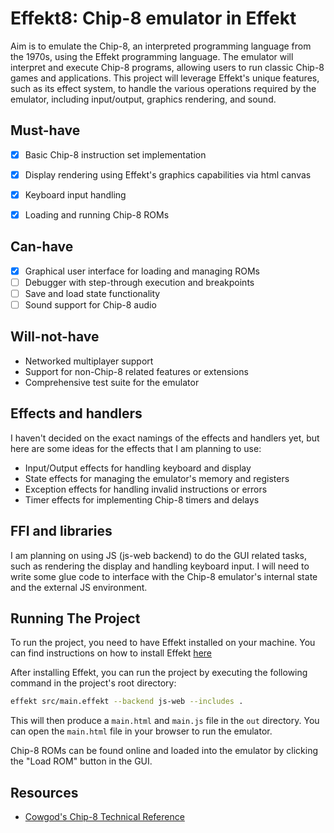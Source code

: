 # Effekt8: Chip-8 emulator in Effekt

Aim is to emulate the Chip-8, an interpreted programming language from the 1970s, using the Effekt programming language. The emulator will interpret and execute Chip-8 programs, allowing users to run classic Chip-8 games and applications. This project will leverage Effekt's unique features, such as its effect system, to handle the various operations required by the emulator, including input/output, graphics rendering, and sound.

## Must-have

- [x] Basic Chip-8 instruction set implementation

- [x] Display rendering using Effekt's graphics capabilities via html canvas
- [x] Keyboard input handling
- [x] Loading and running Chip-8 ROMs

## Can-have

- [x] Graphical user interface for loading and managing ROMs
- [ ] Debugger with step-through execution and breakpoints
- [ ] Save and load state functionality
- [ ] Sound support for Chip-8 audio

## Will-not-have

- Networked multiplayer support
- Support for non-Chip-8 related features or extensions
- Comprehensive test suite for the emulator

## Effects and handlers

I haven't decided on the exact namings of the effects and handlers yet, but here are some ideas for the effects that I am planning to use:

- Input/Output effects for handling keyboard and display
- State effects for managing the emulator's memory and registers
- Exception effects for handling invalid instructions or errors
- Timer effects for implementing Chip-8 timers and delays

## FFI and libraries

I am planning on using JS (js-web backend) to do the GUI related tasks, such as rendering the display and handling keyboard input. I will need to write some glue code to interface with the Chip-8 emulator's internal state and the external JS environment.

## Running The Project

To run the project, you need to have Effekt installed on your machine. You can find instructions on how to install Effekt [here](https://effekt-lang.org/docs)

After installing Effekt, you can run the project by executing the following command in the project's root directory:

```bash
effekt src/main.effekt --backend js-web --includes .
```

This will then produce a `main.html` and `main.js` file in the `out` directory. You can open the `main.html` file in your browser to run the emulator.

Chip-8 ROMs can be found online and loaded into the emulator by clicking the "Load ROM" button in the GUI.

## Resources

- [Cowgod's Chip-8 Technical Reference](http://devernay.free.fr/hacks/chip8/C8TECH10.HTM)
